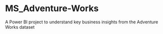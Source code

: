 # MS_Adventure-Works
A Power BI project to understand key business insights from the Adventure Works dataset
